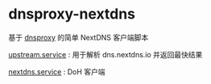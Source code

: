 # dnsproxy-nextdns

基于 [dnsproxy](https://github.com/AdguardTeam/dnsproxy) 的简单 NextDNS 客户端脚本

[upstream.service](https://github.com/9bingyin/dnsproxy-nextdns/blob/main/services/upstream.service) : 用于解析 dns.nextdns.io 并返回最快结果

[nextdns.service](https://github.com/9bingyin/dnsproxy-nextdns/blob/main/services/nextdns.service) : DoH 客户端

